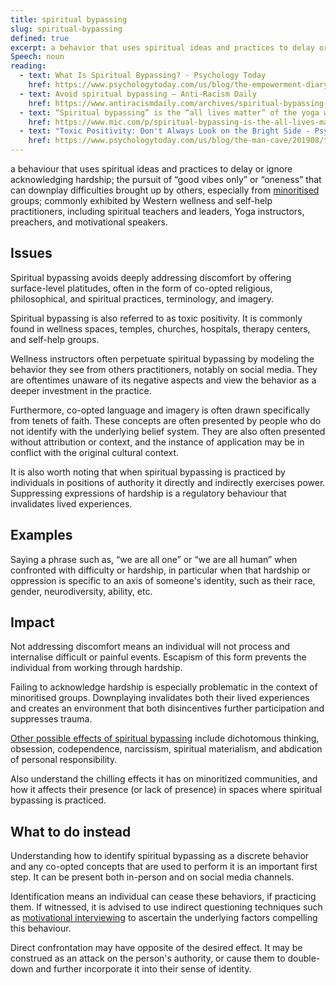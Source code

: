 ```yaml
---
title: spiritual bypassing
slug: spiritual-bypassing
defined: true
excerpt: a behavior that uses spiritual ideas and practices to delay or ignore acknowledging hardship
Speech: noun
reading:
  - text: What Is Spiritual Bypassing? - Psychology Today
    href: https://www.psychologytoday.com/us/blog/the-empowerment-diary/201901/what-is-spiritual-bypassing
  - text: Avoid spiritual bypassing — Anti-Racism Daily
    href: https://www.antiracismdaily.com/archives/spiritual-bypassing-anti-racism-daily
  - text: “Spiritual bypassing” is the “all lives matter” of the yoga world. Don't buy it
    href: https://www.mic.com/p/spiritual-bypassing-is-the-all-lives-matter-of-the-yoga-world-dont-buy-it-27631880
  - text: "Toxic Positivity: Don't Always Look on the Bright Side - Psychology Today"
    href: https://www.psychologytoday.com/us/blog/the-man-cave/201908/toxic-positivity-dont-always-look-the-bright-side
---
```


a behaviour that uses spiritual ideas and practices to delay or ignore acknowledging hardship; the pursuit of “good vibes only” or “oneness” that can downplay difficulties brought up by others, especially from [minoritised](/definitions/minoritised/) groups; commonly exhibited by Western wellness and self-help practitioners, including spiritual teachers and leaders, Yoga instructors, preachers, and motivational speakers.

## Issues

Spiritual bypassing avoids deeply addressing discomfort by offering surface-level platitudes, often in the form of co-opted religious, philosophical, and spiritual practices, terminology, and imagery. 

Spiritual bypassing is also referred to as toxic positivity. It is commonly found in wellness spaces, temples, churches, hospitals, therapy centers, and self-help groups.

Wellness instructors often perpetuate spiritual bypassing by modeling the behavior they see from others practitioners, notably on social media. They are oftentimes unaware of its negative aspects and view the behavior as a deeper investment in the practice.

Furthermore, co-opted language and imagery is often drawn specifically from tenets of faith. These concepts are often presented by people who do not identify with the underlying belief system. They are also often presented without attribution or context, and the instance of application may be in conflict with the original cultural context.

It is also worth noting that when spiritual bypassing is practiced by individuals in positions of authority it directly and indirectly exercises power. Suppressing expressions of hardship is a regulatory behaviour that invalidates lived experiences.

## Examples

Saying a phrase such as, “we are all one” or “we are all human” when confronted with difficulty or hardship, in particular when that hardship or oppression is specific to an axis of someone's identity, such as their race, gender, neurodiversity, ability, etc.

## Impact

Not addressing discomfort means an individual will not process and internalise difficult or painful events. Escapism of this form prevents the individual from working through hardship. 

Failing to acknowledge hardship is especially problematic in the context of minoritised groups. Downplaying invalidates both their lived experiences and creates an environment that both disincentives further participation and suppresses trauma.

[Other possible effects of spiritual bypassing](https://www.researchgate.net/publication/319321341_The_Opiate_of_the_Masses_Measuring_Spiritual_Bypass_and_Its_Relationship_to_Spirituality_Religion_Mindfulness_Psychological_Distress_and_Personality) include dichotomous thinking, obsession, codependence, narcissism, spiritual materialism, and abdication of personal responsibility.

Also understand the chilling effects it has on minoritized communities, and how it affects their presence (or lack of presence) in spaces where spiritual bypassing is practiced.

## What to do instead

Understanding how to identify spiritual bypassing as a discrete behavior and any co-opted concepts that are used to perform it is an important first step. It can be present both in-person and on social media channels.

Identification means an individual can cease these behaviors, if practicing them. If witnessed, it is advised to use indirect questioning techniques such as [motivational interviewing](https://en.wikipedia.org/wiki/Motivational_interviewing) to ascertain the underlying factors compelling this behaviour. 

Direct confrontation may have opposite of the desired effect. It may be construed as an attack on the person's authority, or cause them to double-down and further incorporate it into their sense of identity.
